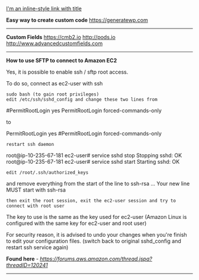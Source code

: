 [I'm an inline-style link with title](https://www.google.com "Google's Homepage")

**Easy way to create custom code**
https://generatewp.com

---

**Custom Fields**
https://cmb2.io
http://pods.io
http://www.advancedcustomfields.com

---

**How to use SFTP to connect to Amazon EC2**

Yes, it is possible to enable ssh / sftp root access.

To do so, connect as ec2-user with ssh

    sudo bash (to gain root privileges)
    edit /etc/ssh/sshd_config and change these two lines from


#PermitRootLogin yes
PermitRootLogin forced-commands-only

to

PermitRootLogin yes
#PermitRootLogin forced-commands-only

    restart ssh daemon


root@ip-10-235-67-181 ec2-user# service sshd stop
Stopping sshd: OK
root@ip-10-235-67-181 ec2-user# service sshd start
Starting sshd: OK

    edit /root/.ssh/authorized_keys


and remove everything from the start of the line to ssh-rsa ...
Your new line MUST start with ssh-rsa

    then exit the root session, exit the ec2-user session and try to connect with root user


The key to use is the same as the key used for ec2-user (Amazon Linux is configured with the same key for ec2-user and root user)

For security reason, it is advised to undo your changes when you're finish to edit your configuration files. (switch back to original sshd_config and restart ssh service again)

**Found here** - *https://forums.aws.amazon.com/thread.jspa?threadID=120241*

---

